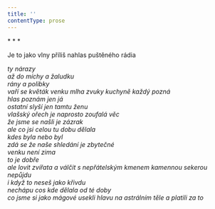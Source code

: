 ```yaml
---
title: ''
contentType: prose
---
```


\* \* \*

Je to jako vlny příliš nahlas puštěného rádia

_ty nárazy  
až do míchy a žaludku  
rány a polibky  
vaří se květák venku mlha zvuky kuchyně každý pozná  
hlas poznám jen já  
ostatní slyší jen tamtu ženu  
vlašský ořech je naprosto zoufalá věc  
že jsme se našli je zázrak  
ale co jsi celou tu dobu dělala  
kdes byla nebo byl  
zdá se že naše shledání je zbytečné  
venku není zima  
to je dobře  
ale lovit zvířata a válčit s nepřátelským kmenem kamennou sekerou nepůjdu  
i když to neseš jako křivdu  
nechápu cos kde dělala od té doby  
co jsme si jako mágové usekli hlavu na astrálním těle a platili za to_
